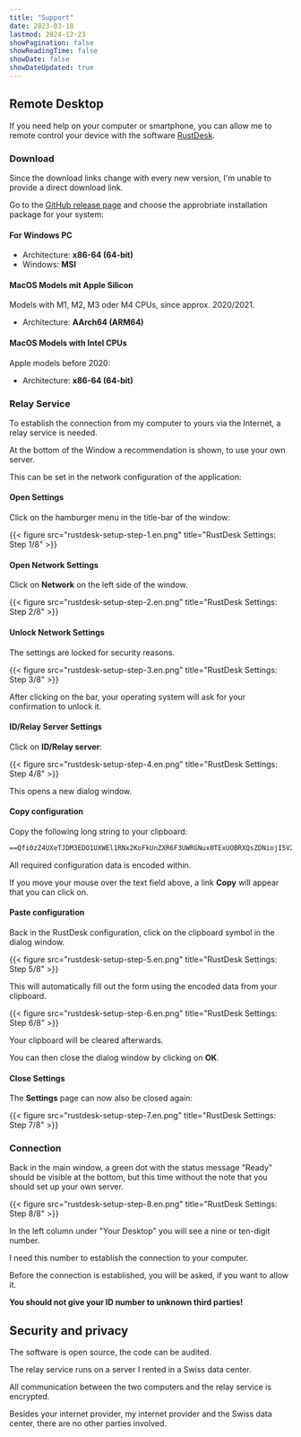 ```yaml
---
title: "Support"
date: 2023-03-18
lastmod: 2024-12-23
showPagination: false
showReadingTime: false
showDate: false
showDateUpdated: true
---
```


## Remote Desktop

If you need help on your computer or smartphone, you can allow me to remote
control your device with the software [RustDesk](https://rustdesk.com/).

### Download

Since the download links change with every new version, I'm unable to provide a
direct download link.

Go to the
[GitHub release page](https://github.com/rustdesk/rustdesk/releases/latest) and
choose the approbriate installation package for your system:

#### For Windows PC

- Architecture: **x86-64 (64-bit)**
- Windows: **MSI**

#### MacOS Models mit Apple Silicon

Models with M1, M2, M3 oder M4 CPUs, since approx. 2020/2021.

- Architecture: **AArch64 (ARM64)**

#### MacOS Models with Intel CPUs

Apple models before 2020:

- Architecture: **x86-64 (64-bit)**

### Relay Service

To establish the connection from my computer to yours via the Internet, a relay
service is needed.

At the bottom of the Window a recommendation is shown, to use your own server.

This can be set in the network configuration of the application:

#### Open Settings

Click on the hamburger menu in the title-bar of the window:

{{< figure src="rustdesk-setup-step-1.en.png" title="RustDesk Settings: Step 1/8" >}}

#### Open Network Settings

Click on **Network** on the left side of the window.

{{< figure src="rustdesk-setup-step-2.en.png" title="RustDesk Settings: Step 2/8" >}}

#### Unlock Network Settings

The settings are locked for security reasons.

{{< figure src="rustdesk-setup-step-3.en.png" title="RustDesk Settings: Step 3/8" >}}

After clicking on the bar, your operating system will ask for your confirmation
to unlock it.

#### ID/Relay Server Settings

Click on **ID/Relay server**:

{{< figure src="rustdesk-setup-step-4.en.png" title="RustDesk Settings: Step 4/8" >}}

This opens a new dialog window.

#### Copy configuration

Copy the following long string to your clipboard:

```txt
==Qfi0zZ4UXeTJDM3EDO1UXWEl1RNx2KoFkUnZXR6F3UWRGNux0TExUOBRXQsZDNiojI5V2aiwiIiojIpBXYiwiIiojI5FGblJnIsICaj5iZs92dulWYsFmLzRmciojI0N3boJye
```

All required configuration data is encoded within.

If you move your mouse over the text field above, a link
**Copy** will appear that you can click on.

#### Paste configuration

Back in the RustDesk configuration, click on the clipboard symbol in the
dialog window.

{{< figure src="rustdesk-setup-step-5.en.png" title="RustDesk Settings: Step 5/8" >}}

This will automatically fill out the form using the encoded data from your clipboard.

{{< figure src="rustdesk-setup-step-6.en.png" title="RustDesk Settings: Step 6/8" >}}

Your clipboard will be cleared afterwards.

You can then close the dialog window by clicking on **OK**.

#### Close Settings

The **Settings** page can now also be closed again:

{{< figure src="rustdesk-setup-step-7.en.png" title="RustDesk Settings: Step 7/8" >}}

### Connection

Back in the main window, a green dot with the status message "Ready" should be
visible at the bottom, but this time without the note that you should set up
your own server.

{{< figure src="rustdesk-setup-step-8.en.png" title="RustDesk Settings: Step 8/8" >}}

In the left column under "Your Desktop" you will see a nine or ten-digit number.

I need this number to establish the connection to your computer.

Before the connection is established, you will be asked, if you want to allow it.

**You should not give your ID number to unknown third parties!**

## Security and privacy

The software is open source, the code can be audited.

The relay service runs on a server I rented in a Swiss data center.

All communication between the two computers and the relay service
is encrypted.

Besides your internet provider, my internet provider and the
Swiss data center, there are no other parties involved.
